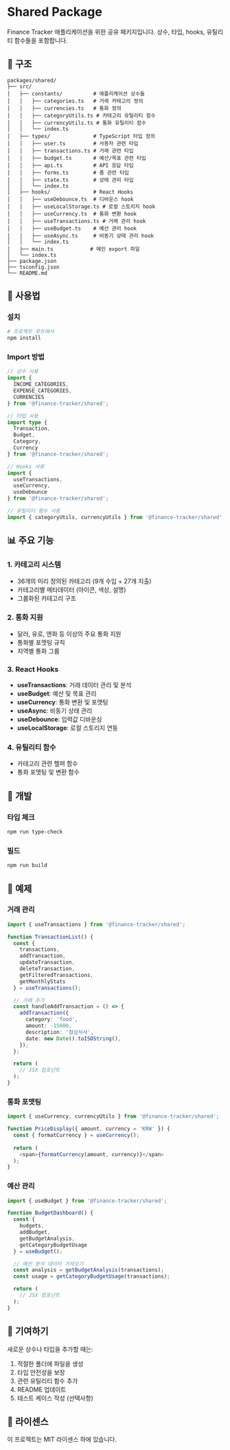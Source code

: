 # Shared Package

Finance Tracker 애플리케이션을 위한 공유 패키지입니다. 상수, 타입, hooks, 유틸리티 함수들을 포함합니다.

## 📁 구조

```
packages/shared/
├── src/
│   ├── constants/          # 애플리케이션 상수들
│   │   ├── categories.ts   # 거래 카테고리 정의
│   │   ├── currencies.ts   # 통화 정의
│   │   ├── categoryUtils.ts # 카테고리 유틸리티 함수
│   │   ├── currencyUtils.ts # 통화 유틸리티 함수
│   │   └── index.ts
│   ├── types/              # TypeScript 타입 정의
│   │   ├── user.ts         # 사용자 관련 타입
│   │   ├── transactions.ts # 거래 관련 타입
│   │   ├── budget.ts       # 예산/목표 관련 타입
│   │   ├── api.ts          # API 응답 타입
│   │   ├── forms.ts        # 폼 관련 타입
│   │   ├── state.ts        # 상태 관리 타입
│   │   └── index.ts
│   ├── hooks/              # React Hooks
│   │   ├── useDebounce.ts  # 디바운스 hook
│   │   ├── useLocalStorage.ts # 로컬 스토리지 hook
│   │   ├── useCurrency.ts  # 통화 변환 hook
│   │   ├── useTransactions.ts # 거래 관리 hook
│   │   ├── useBudget.ts    # 예산 관리 hook
│   │   ├── useAsync.ts     # 비동기 상태 관리 hook
│   │   └── index.ts
│   ├── main.ts            # 메인 export 파일
│   └── index.ts
├── package.json
├── tsconfig.json
└── README.md
```

## 🚀 사용법

### 설치

```bash
# 프로젝트 루트에서
npm install
```

### Import 방법

```typescript
// 상수 사용
import { 
  INCOME_CATEGORIES, 
  EXPENSE_CATEGORIES, 
  CURRENCIES 
} from '@finance-tracker/shared';

// 타입 사용
import type { 
  Transaction, 
  Budget, 
  Category, 
  Currency 
} from '@finance-tracker/shared';

// Hooks 사용
import { 
  useTransactions, 
  useCurrency, 
  useDebounce 
} from '@finance-tracker/shared';

// 유틸리티 함수 사용
import { categoryUtils, currencyUtils } from '@finance-tracker/shared';
```

## 📊 주요 기능

### 1. 카테고리 시스템
- 36개의 미리 정의된 카테고리 (9개 수입 + 27개 지출)
- 카테고리별 메타데이터 (아이콘, 색상, 설명)
- 그룹화된 카테고리 구조

### 2. 통화 지원
- 달러, 유로, 엔화 등 이상의 주요 통화 지원
- 통화별 포맷팅 규칙
- 지역별 통화 그룹

### 3. React Hooks
- **useTransactions**: 거래 데이터 관리 및 분석
- **useBudget**: 예산 및 목표 관리
- **useCurrency**: 통화 변환 및 포맷팅
- **useAsync**: 비동기 상태 관리
- **useDebounce**: 입력값 디바운싱
- **useLocalStorage**: 로컬 스토리지 연동

### 4. 유틸리티 함수
- 카테고리 관련 헬퍼 함수
- 통화 포맷팅 및 변환 함수

## 🔧 개발

### 타입 체크
```bash
npm run type-check
```

### 빌드
```bash
npm run build
```

## 📝 예제

### 거래 관리
```typescript
import { useTransactions } from '@finance-tracker/shared';

function TransactionList() {
  const {
    transactions,
    addTransaction,
    updateTransaction,
    deleteTransaction,
    getFilteredTransactions,
    getMonthlyStats
  } = useTransactions();

  // 거래 추가
  const handleAddTransaction = () => {
    addTransaction({
      category: 'food',
      amount: -15000,
      description: '점심식사',
      date: new Date().toISOString(),
    });
  };

  return (
    // JSX 컴포넌트
  );
}
```

### 통화 포맷팅
```typescript
import { useCurrency, currencyUtils } from '@finance-tracker/shared';

function PriceDisplay({ amount, currency = 'KRW' }) {
  const { formatCurrency } = useCurrency();
  
  return (
    <span>{formatCurrency(amount, currency)}</span>
  );
}
```

### 예산 관리
```typescript
import { useBudget } from '@finance-tracker/shared';

function BudgetDashboard() {
  const {
    budgets,
    addBudget,
    getBudgetAnalysis,
    getCategoryBudgetUsage
  } = useBudget();

  // 예산 분석 데이터 가져오기
  const analysis = getBudgetAnalysis(transactions);
  const usage = getCategoryBudgetUsage(transactions);

  return (
    // JSX 컴포넌트
  );
}
```

## 🤝 기여하기

새로운 상수나 타입을 추가할 때는:

1. 적절한 폴더에 파일을 생성
2. 타입 안전성을 보장
3. 관련 유틸리티 함수 추가
4. README 업데이트
5. 테스트 케이스 작성 (선택사항)

## 📄 라이센스

이 프로젝트는 MIT 라이센스 하에 있습니다.